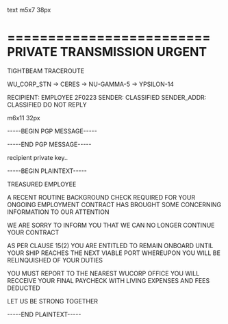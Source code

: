 

text m5x7 38px

=========================
PRIVATE TRANSMISSION 
        URGENT
=========================


TIGHTBEAM TRACEROUTE

WU_CORP_STN
-> CERES
-> NU-GAMMA-5
-> YPSILON-14

RECIPIENT: EMPLOYEE 2F0223
SENDER: CLASSIFIED
SENDER_ADDR: CLASSIFIED
             DO NOT REPLY


m6x11 32px

-----BEGIN PGP MESSAGE-----

-----END PGP MESSAGE-----

recipient private key..


-----BEGIN PLAINTEXT-----

TREASURED EMPLOYEE

A RECENT ROUTINE
BACKGROUND CHECK REQUIRED
FOR YOUR ONGOING
EMPLOYMENT CONTRACT HAS
BROUGHT SOME CONCERNING
INFORMATION TO OUR
ATTENTION

WE ARE SORRY TO INFORM
YOU THAT WE CAN NO
LONGER CONTINUE YOUR
CONTRACT

AS PER CLAUSE 15(2)
YOU ARE ENTITLED TO
REMAIN ONBOARD UNTIL
YOUR SHIP REACHES THE
NEXT VIABLE PORT
WHEREUPON YOU WILL BE
RELINQUISHED OF YOUR
DUTIES

YOU MUST REPORT TO THE
NEAREST WUCORP OFFICE
YOU WILL RECCEIVE YOUR
FINAL PAYCHECK WITH
LIVING EXPENSES AND
FEES DEDUCTED

LET US BE STRONG TOGETHER

-----END PLAINTEXT-----